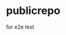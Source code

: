 # publicrepo
for e2e test











































































































































































































































































































































































































































































